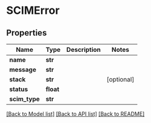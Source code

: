 # SCIMError

## Properties
Name | Type | Description | Notes
------------ | ------------- | ------------- | -------------
**name** | **str** |  | 
**message** | **str** |  | 
**stack** | **str** |  | [optional] 
**status** | **float** |  | 
**scim_type** | **str** |  | 

[[Back to Model list]](../README.md#documentation-for-models) [[Back to API list]](../README.md#documentation-for-api-endpoints) [[Back to README]](../README.md)

